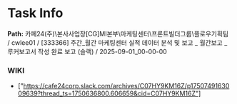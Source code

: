 # Task Info

**Path:** 카페24(주)\본사사업장\[CG]MI본부\마케팅센터\프론트빌더그룹\플로우기획팀 / cwlee01 / [333366] 주간_월간 마케팅센터 실적 데이터 분석 및 보고 _ 월간보고 _ 루커보고서 작성 완료 보고 (슬랙) / 2025-09-01_00-00-00

### WIKI
- ["https://cafe24corp.slack.com/archives/C07HY9KM16Z/p1750749163009639?thread_ts=1750636800.606659&cid=C07HY9KM16Z"]

